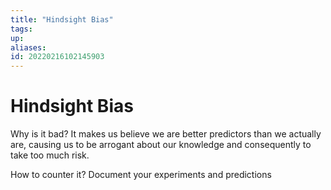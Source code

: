 ```yaml
---
title: "Hindsight Bias"
tags: 
up: 
aliases:
id: 20220216102145903
---
```


# Hindsight Bias

Why is it bad?
It makes us believe we are better predictors than we actually are, causing us to be arrogant about our knowledge and consequently to take too much risk.

How to counter it?
Document your experiments and predictions